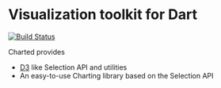 # Visualization toolkit for Dart
[![Build Status](https://drone.io/github.com/google/charted/status.png)](https://drone.io/github.com/google/charted/latest)

Charted provides
* [D3](http://d3js.org) like Selection API and utilities
* An easy-to-use Charting library based on the Selection API
